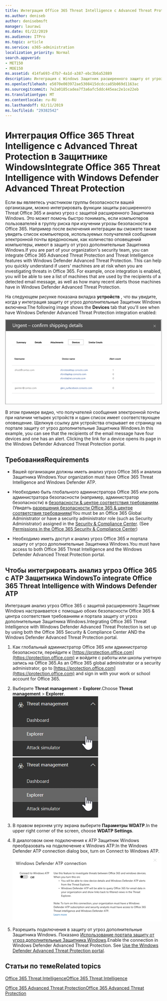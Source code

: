 ```yaml
---
title: Интеграция Office 365 Threat Intelligence с Advanced Threat Protection в Защитнике Windows
ms.author: deniseb
author: denisebmsft
manager: laurawi
ms.date: 01/22/2019
ms.audience: ITPro
ms.topic: article
ms.service: o365-administration
localization_priority: Normal
search.appverid:
- MET150
- MOE150
ms.assetid: 414fa693-d7b7-4a1d-a387-ebc3b6a52889
description: Интеграция с Windows Защитник расширенного защиту от угроз для просмотра более подробные сведения об управлении угроз защиту от угроз для Office 365 расширенный.
ms.openlocfilehash: e5070e003972ae5308415dcdcca85b069d1163ac
ms.sourcegitcommit: 7e2a0185cadea7f3a6afc5ddc445eac2e1ce22eb
ms.translationtype: MT
ms.contentlocale: ru-RU
ms.lasthandoff: 02/11/2019
ms.locfileid: "29382542"
---
```

# <a name="integrate-office-365-threat-intelligence-with-windows-defender-advanced-threat-protection"></a><span data-ttu-id="e3451-103">Интеграция Office 365 Threat Intelligence с Advanced Threat Protection в Защитнике Windows</span><span class="sxs-lookup"><span data-stu-id="e3451-103">Integrate Office 365 Threat Intelligence with Windows Defender Advanced Threat Protection</span></span>

<span data-ttu-id="e3451-p101">Если вы являетесь участником группы безопасности вашей организации, можно интегрировать функции защиты расширенного Threat Office 365 и анализ угроз с защитой расширенного Защитника Windows. Это может помочь быстро понимать, если компьютеров пользователей в группу риска при изучении угрозы безопасности в Office 365. Например после включения интеграции вы сможете также увидеть список компьютеров, используемых получателей сообщения электронной почты вредоносным, как количество оповещений компьютеры, имеют в защиту от угроз дополнительные Защитника Windows.</span><span class="sxs-lookup"><span data-stu-id="e3451-p101">If you are part of your organization's security team, you can integrate Office 365 Advanced Threat Protection and Threat Intelligence features with Windows Defender Advanced Threat Protection. This can help you quickly understand if users' machines are at risk when you are investigating threats in Office 365. For example, once integration is enabled, you will be able to see a list of machines that are used by the recipients of a detected email message, as well as how many recent alerts those machines have in Windows Defender Advanced Threat Protection.</span></span>
  
<span data-ttu-id="e3451-107">На следующем рисунке показана вкладка **устройств** , что вы увидите, когда у интеграция защиту от угроз дополнительные Защитник Windows включена:</span><span class="sxs-lookup"><span data-stu-id="e3451-107">The following image shows the **Devices** tab that you'll see when have Windows Defender Advanced Threat Protection integration enabled:</span></span> 
  
![При включении анализа Защитник Windows можно просмотреть список компьютеров с оповещениями.](media/fec928ea-8f0c-44d7-80b9-a2e0a8cd4e89.PNG)
  
<span data-ttu-id="e3451-p102">В этом примере видно, что получателей сообщения электронной почты при наличии четырех устройств и один список имеет соответствующее оповещение. Щелкнув ссылку для устройства открывает ее страницу на портале защиту от угроз дополнительные Защитника Windows.</span><span class="sxs-lookup"><span data-stu-id="e3451-p102">In this example, you can see that the recipients of the email message have four devices and one has an alert. Clicking the link for a device opens its page in the Windows Defender Advanced Threat Protection portal.</span></span>
  
## <a name="requirements"></a><span data-ttu-id="e3451-111">Требования</span><span class="sxs-lookup"><span data-stu-id="e3451-111">Requirements</span></span>

- <span data-ttu-id="e3451-112">Вашей организации должны иметь анализ угроз Office 365 и анализа Защитника Windows.</span><span class="sxs-lookup"><span data-stu-id="e3451-112">Your organization must have Office 365 Threat Intelligence and Windows Defender ATP.</span></span>
    
- <span data-ttu-id="e3451-p103">Необходимо быть глобального администратора Office 365 или роль администратора безопасности (например, администратор безопасности) в [безопасности &amp; центре соответствия требованиям](https://protection.office.com). (Увидеть [разрешения безопасности Office 365 &amp; центре соответствия требованиям](permissions-in-the-security-and-compliance-center.md))</span><span class="sxs-lookup"><span data-stu-id="e3451-p103">You must be an Office 365 Global Administrator or have a security administrator role (such as Security Administrator) assigned in the [Security &amp; Compliance Center](https://protection.office.com). (See [Permissions in the Office 365 Security &amp; Compliance Center](permissions-in-the-security-and-compliance-center.md))</span></span>
    
- <span data-ttu-id="e3451-115">Необходимо иметь доступ к анализ угроз Office 365 и портала защиту от угроз дополнительные Защитника Windows.</span><span class="sxs-lookup"><span data-stu-id="e3451-115">You must have access to both Office 365 Threat Intelligence and the Windows Defender Advanced Threat Protection portal.</span></span>
    
## <a name="to-integrate-office-365-threat-intelligence-with-windows-defender-atp"></a><span data-ttu-id="e3451-116">Чтобы интегрировать анализ угроз Office 365 с ATP Защитника Windows</span><span class="sxs-lookup"><span data-stu-id="e3451-116">To integrate Office 365 Threat Intelligence with Windows Defender ATP</span></span>

<span data-ttu-id="e3451-117">Интеграция анализ угроз Office 365 с защитой расширенного Защитник Windows настраивается с помощью обоих безопасности Office 365 & центра соответствия требованиям и портала защиту от угроз дополнительные Защитника Windows.</span><span class="sxs-lookup"><span data-stu-id="e3451-117">Integrating Office 365 Threat Intelligence with Windows Defender Advanced Threat Protection is set up by using both the Office 365 Security & Compliance Center AND the Windows Defender Advanced Threat Protection portal.</span></span>
  
1. <span data-ttu-id="e3451-118">Как глобальный администратор Office 365 или администратор безопасности, перейдите к [https://protection.office.com](https://protection.office.com) и войдите с работы или школы учетную запись на Office 365.</span><span class="sxs-lookup"><span data-stu-id="e3451-118">As an Office 365 global administrator or a security administrator, go to [https://protection.office.com](https://protection.office.com) and sign in with your work or school account for Office 365.</span></span> 
    
2. <span data-ttu-id="e3451-119">Выберите **Threat management** \> **Explorer**.</span><span class="sxs-lookup"><span data-stu-id="e3451-119">Choose **Threat management** \> **Explorer**.</span></span><br><span data-ttu-id="e3451-120">![Explorer в меню Threat Management](media/ThreatMgmt-Explorer-nav.png)</span><span class="sxs-lookup"><span data-stu-id="e3451-120">![Explorer in Threat Management menu](media/ThreatMgmt-Explorer-nav.png)</span></span><br>
    
3. <span data-ttu-id="e3451-121">В правом верхнем углу экрана выберите **Параметры WDATP**.</span><span class="sxs-lookup"><span data-stu-id="e3451-121">In the upper right corner of the screen, choose **WDATP Settings**.</span></span>
    
4. <span data-ttu-id="e3451-122">В диалоговом окне подключения к ATP Защитник Windows преобразовать на подключение к Windows ATP.</span><span class="sxs-lookup"><span data-stu-id="e3451-122">In the Windows Defender ATP connection dialog box, turn on Connect to Windows ATP.</span></span><br>![Подключение ATP Защитника Windows](media/Explorer-WDATPConnection-dialog.png)<br>
    
5. <span data-ttu-id="e3451-p104">Разрешить подключения в защиту от угроз дополнительные Защитника Windows. Показано [Использование портала защиту от угроз дополнительные Защитника Windows](https://go.microsoft.com/fwlink/?linkid=859690).</span><span class="sxs-lookup"><span data-stu-id="e3451-p104">Enable the connection in Windows Defender Advanced Threat Protection. See [Use the Windows Defender Advanced Threat Protection portal](https://go.microsoft.com/fwlink/?linkid=859690).</span></span>

  
## <a name="related-topics"></a><span data-ttu-id="e3451-126">Статьи по теме</span><span class="sxs-lookup"><span data-stu-id="e3451-126">Related topics</span></span>

[<span data-ttu-id="e3451-127">Office 365 Threat Intelligence</span><span class="sxs-lookup"><span data-stu-id="e3451-127">Office 365 Threat Intelligence</span></span>](office-365-ti.md)
  
[<span data-ttu-id="e3451-128">Office 365 Advanced Threat Protection</span><span class="sxs-lookup"><span data-stu-id="e3451-128">Office 365 Advanced Threat Protection</span></span>](office-365-atp.md)
  


